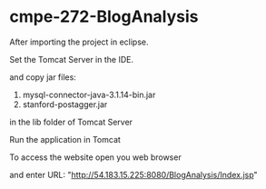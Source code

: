 cmpe-272-BlogAnalysis
=====================

After importing the project in eclipse.

Set the Tomcat Server in the IDE.

and copy jar files:

1. mysql-connector-java-3.1.14-bin.jar
2. stanford-postagger.jar

in the lib folder of Tomcat Server 

Run the application in Tomcat

To access the website open you web browser

and enter URL: "http://54.183.15.225:8080/BlogAnalysis/Index.jsp"
